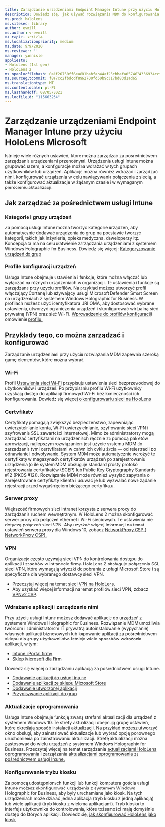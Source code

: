 ```yaml
---
title: Zarządzanie urządzeniami Endpoint Manager Intune przy użyciu HoloLens Microsoft
description: Dowiedz się, jak używać rozwiązania MDM do konfigurowania programu CSP, zasad i zarządzania HoloLens rzeczywistości mieszanej na dużą skalę przy użyciu usługi Intune.
ms.prod: hololens
ms.sitesec: library
author: evmill
ms.author: v-evmill
ms.topic: article
ms.localizationpriority: medium
ms.date: 9/9/2020
ms.reviewer: ''
manager: yannisle
appliesto:
- HoloLens (1st gen)
- HoloLens 2
ms.openlocfilehash: 0a0f26750ff6ea881babfab44af95cbbefa0574674336934ccf1443df1701a96
ms.sourcegitcommit: f8e7cc2fbdcdf8962700fd50b9c017bd83d1ad65
ms.translationtype: MT
ms.contentlocale: pl-PL
ms.lasthandoff: 08/05/2021
ms.locfileid: "115663254"
---
```

# <a name="using-microsofts-endpoint-manager-intune-to-manage-hololens-devices"></a>Zarządzanie urządzeniami Endpoint Manager Intune przy użyciu HoloLens Microsoft

Istnieje wiele różnych ustawień, które można zarządzać za pośrednictwem zarządzania urządzeniami przenośnymi. Urządzenia usługi Intune można grupować razem, a konfiguracje można wdrażać w tych grupach użytkowników lub urządzeń. Aplikacje można również wdrażać i zarządzać nimi, konfigurować urządzenia w celu nawiązywania połączenia z siecią, a także konfigurować aktualizacje w żądanym czasie i w wymaganym pierścieniu aktualizacji. 

## <a name="how-to-manage-via-intune"></a>Jak zarządzać za pośrednictwem usługi Intune

### <a name="device-categories-and-groups"></a>Kategorie i grupy urządzeń
Za pomocą usługi Intune można tworzyć kategorie urządzeń, aby automatycznie dodawać urządzenia do grup na podstawie tworzyć kategorii, takich jak inżynieria, opieka medyczna, deweloperzy itp. Koncepcja ta ma na celu ułatwienie zarządzania urządzeniami z systemem Windows Holographic for Business.
Dowiedz się więcej: [Kategoryzowanie urządzeń do grup](/mem/intune/enrollment/device-group-mapping)

### <a name="device-configuration-profiles"></a>Profile konfiguracji urządzeń
Usługa Intune obejmuje ustawienia i funkcje, które można włączać lub wyłączać na różnych urządzeniach w organizacji. Te ustawienia i funkcje są zarządzane przy użyciu profilów. Na przykład możesz utworzyć profil włączający Cortanę lub używający usługi Microsoft Defender Smart Screen na urządzeniach z systemem Windows Holographic for Business.
W profilach możesz użyć identyfikatora URI OMA, aby dostosować wybrane ustawienia, utworzyć ograniczenia urządzeń i skonfigurować wirtualną sieć prywatną (VPN) oraz sieć Wi-Fi.
[Wprowadzenie do profilów konfiguracji](/mem/intune/configuration/device-profiles)i omówienie [profilu.](/mem/intune/configuration/device-profile-create)

## <a name="examples-of-what-can-be-managed-and-configured"></a>Przykłady tego, co można zarządzać i konfigurować

Zarządzanie urządzeniami przy użyciu rozwiązania MDM zapewnia szeroką gamę elementów, które można wybrać. 

### <a name="wi-fi"></a>Wi-Fi
Profil [Ustawienia sieci Wi-Fi](/mem/intune/configuration/wi-fi-settings-configure) przypisuje ustawienia sieci bezprzewodowej do użytkowników i urządzeń. Po przypisaniu profilu Wi-Fi użytkownicy uzyskają dostęp do aplikacji firmowychWi-Fi bez konieczności ich konfigurowania.
Dowiedz się więcej [o konfigurowaniu sieci na HoloLens](hololens-commercial-infrastructure.md)

### <a name="certificates"></a>Certyfikaty
Certyfikaty pomagają zwiększyć bezpieczeństwo, zapewniając uwierzytelnianie konta, Wi-Fi uwierzytelnianie, szyfrowanie sieci VPN i szyfrowanie SSL zawartości internetowej. Mimo że administratorzy mogą zarządzać certyfikatami na urządzeniach ręcznie za pomocą pakietów aprowizacji, najlepszym rozwiązaniem jest użycie systemu MDM do zarządzania tymi certyfikatami w całym ich cyklu życia — od rejestracji po odnawianie i odwoływanie. System MDM może automatycznie wdrożyć te certyfikaty w magazynach certyfikatów urządzeń po zarejestrowaniu urządzenia (o ile system MDM obsługuje standard prosty protokół rejestrowania certyfikatów (SCEP) lub Public Key Cryptography Standards #12 (PKCS #12)). Rozwiązanie MDM może również wysyłać zapytania o zarejestrowane certyfikaty klienta i usuwać je lub wyzwalać nowe żądanie rejestracji przed wygaśnięciem bieżącego certyfikatu. 

### <a name="proxy"></a>Serwer proxy
Większość firmowych sieci intranet korzysta z serwera proxy do zarządzania ruchem wewnętrznym. W HoloLens 2 można skonfigurować serwer proxy dla połączeń ethernet i Wi-Fi sieciowych. Te ustawienia nie dotyczą połączeń sieci VPN. Aby uzyskać więcej informacji na temat ustawień serwera proxy dla Windows 10, zobacz [NetworkProxy CSP ( NetworkProxy CSP).](/windows/client-management/mdm/networkproxy-csp)

### <a name="vpn"></a>VPN
Organizacje często używają sieci VPN do kontrolowania dostępu do aplikacji i zasobów w intranecie firmy. HoloLens 2 obsługuje połączenia SSL sieci VPN, które wymagają wtyczki do pobrania z usługi Microsoft Store i są specyficzne dla wybranego dostawcy sieci VPN. 
- Przeczytaj więcej na temat [sieci VPN na HoloLens](hololens-network.md#vpn).
- Aby uzyskać więcej informacji na temat profilów sieci VPN, zobacz [VPNv2 CSP](/windows/client-management/mdm/vpnv2-csp).

### <a name="deploy-and-manage-apps"></a>Wdrażanie aplikacji i zarządzanie nimi
Przy użyciu usługi Intune możesz dodawać aplikacje do urządzeń z systemem Windows Holographic for Business. Rozwiązanie MDM umożliwia twórcom i administratorom IT prywatną autoinstalowanie (wypychanie) własnych aplikacji biznesowych lub kupowanie aplikacji za pośrednictwem sklepu dla grupy użytkowników. Istnieje wiele sposobów wdrażania aplikacji, w tym:
-   [Intune i Portal firmy]( app-deploy-intune.md)
-   [Sklep Microsoft dla Firm]( app-deploy-store-business.md)

Dowiedz się więcej o zarządzaniu aplikacją za pośrednictwem usługi Intune.
-   [Dodawanie aplikacji do usługi Intune](/mem/intune/apps/apps-add)
-   [Dodawanie aplikacji ze sklepu Microsoft Store](/mem/intune/apps/store-apps-windows)
-   [Dodawanie utworzonej aplikacji](/mem/intune/apps/lob-apps-windows)
- [Przypisywanie aplikacji do grup](/mem/intune/apps/apps-deploy)

### <a name="software-updates"></a>Aktualizacje oprogramowania
Usługa Intune obejmuje funkcję zwaną strefami aktualizacji dla urządzeń z systemem Windows 10. Te strefy aktualizacji obejmują grupę ustawień, które określają sposób instalacji aktualizacji. Na przykład możesz utworzyć okno obsługi, aby zainstalować aktualizacje lub wybrać opcję ponownego uruchomienia po zainstalowaniu aktualizacji. Strefę aktualizacji można zastosować do wielu urządzeń z systemem Windows Holographic for Business.
Przeczytaj więcej na temat zarządzania [aktualizacjami HoloLens oprogramowania](hololens-updates.md) i zarządzania [aktualizacjami oprogramowania za pośrednictwem usługi Intune.](/mem/intune/protect/windows-update-for-business-configure)

### <a name="configure-kiosk-mode"></a>Konfigurowanie trybu kiosku
Za pomocą udostępnionych funkcji lub funkcji komputera gościa usługi Intune możesz skonfigurować urządzenia z systemem Windows Holographic for Business, aby były uruchamiane jako kiosk. Na tych urządzeniach może działać jedna aplikacja (tryb kiosku z jedną aplikacją) lub wiele aplikacji (tryb kiosku z wieloma aplikacjami). Tryb kiosku to interfejs użytkownika do kontrolowania, które tożsamości mają domyślnie dostęp do których aplikacji.
Dowiedz się, [jak skonfigurować HoloLens jako kiosk]( hololens-kiosk.md)

